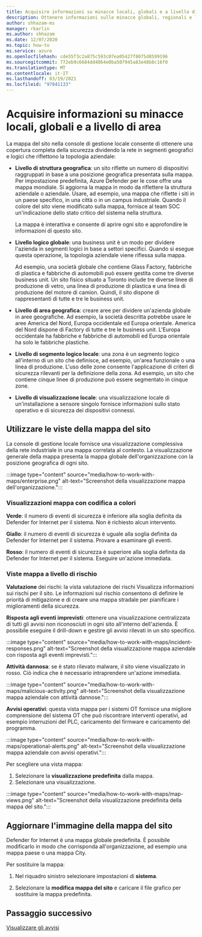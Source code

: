 ```yaml
---
title: Acquisire informazioni su minacce locali, globali e a livello di area
description: Ottenere informazioni sulle minacce globali, regionali e locali usando la mappa del sito nella console di gestione locale.
author: shhazam-ms
manager: rkarlin
ms.author: shhazam
ms.date: 12/07/2020
ms.topic: how-to
ms.service: azure
ms.openlocfilehash: cde55f3c2a875c593c07ea05427f8075d8599196
ms.sourcegitcommit: 772eb9c6684dd4864e0ba507945a83e48b8c16f0
ms.translationtype: MT
ms.contentlocale: it-IT
ms.lasthandoff: 03/19/2021
ms.locfileid: "97841133"
---
```

# <a name="gain-insight-into-global-regional-and-local-threats"></a>Acquisire informazioni su minacce locali, globali e a livello di area

La mappa del sito nella console di gestione locale consente di ottenere una copertura completa della sicurezza dividendo la rete in segmenti geografici e logici che riflettono la topologia aziendale:

- **Livello di struttura geografica**: un sito riflette un numero di dispositivi raggruppati in base a una posizione geografica presentata sulla mappa. Per impostazione predefinita, Azure Defender per le cose offre una mappa mondiale. Si aggiorna la mappa in modo da riflettere la struttura aziendale o aziendale. Usare, ad esempio, una mappa che riflette i siti in un paese specifico, in una città o in un campus industriale. Quando il colore del sito viene modificato sulla mappa, fornisce al team SOC un'indicazione dello stato critico del sistema nella struttura.

  La mappa è interattiva e consente di aprire ogni sito e approfondire le informazioni di questo sito.

- **Livello logico globale**: una business unit è un modo per dividere l'azienda in segmenti logici in base a settori specifici. Quando si esegue questa operazione, la topologia aziendale viene riflessa sulla mappa.

  Ad esempio, una società globale che contiene Glass Factory, fabbriche di plastica e fabbriche di automobili può essere gestita come tre diverse business unit. Un sito fisico situato a Toronto include tre diverse linee di produzione di vetro, una linea di produzione di plastica e una linea di produzione del motore di camion. Quindi, il sito dispone di rappresentanti di tutte e tre le business unit.

- **Livello di area geografica**: creare aree per dividere un'azienda globale in aree geografiche. Ad esempio, la società descritta potrebbe usare le aree America del Nord, Europa occidentale ed Europa orientale. America del Nord dispone di Factory di tutte e tre le business unit. L'Europa occidentale ha fabbriche e fabbriche di automobili ed Europa orientale ha solo le fabbriche plastiche.

- **Livello di segmento logico locale**: una zona è un segmento logico all'interno di un sito che definisce, ad esempio, un'area funzionale o una linea di produzione. L'uso delle zone consente l'applicazione di criteri di sicurezza rilevanti per la definizione della zona. Ad esempio, un sito che contiene cinque linee di produzione può essere segmentato in cinque zone.

- **Livello di visualizzazione locale**: una visualizzazione locale di un'installazione a sensore singolo fornisce informazioni sullo stato operativo e di sicurezza dei dispositivi connessi.

## <a name="work-with-site-map-views"></a>Utilizzare le viste della mappa del sito

La console di gestione locale fornisce una visualizzazione complessiva della rete industriale in una mappa correlata al contesto. La visualizzazione generale della mappa presenta la mappa globale dell'organizzazione con la posizione geografica di ogni sito.

:::image type="content" source="media/how-to-work-with-maps/enterprise.png" alt-text="Screenshot della visualizzazione mappa dell'organizzazione.":::

### <a name="color-coded-map-views"></a>Visualizzazioni mappa con codifica a colori

**Verde**: il numero di eventi di sicurezza è inferiore alla soglia definita da Defender for Internet per il sistema. Non è richiesto alcun intervento.

**Giallo**: il numero di eventi di sicurezza è uguale alla soglia definita da Defender for Internet per il sistema. Provare a esaminare gli eventi.  

**Rosso**: il numero di eventi di sicurezza è superiore alla soglia definita da Defender for Internet per il sistema. Eseguire un'azione immediata.

### <a name="risk-level-map-views"></a>Viste mappa a livello di rischio

**Valutazione** dei rischi: la vista valutazione dei rischi Visualizza informazioni sui rischi per il sito. Le informazioni sul rischio consentono di definire le priorità di mitigazione e di creare una mappa stradale per pianificare i miglioramenti della sicurezza.

**Risposta agli eventi imprevisti**: ottenere una visualizzazione centralizzata di tutti gli avvisi non riconosciuti in ogni sito all'interno dell'azienda. È possibile eseguire il drill-down e gestire gli avvisi rilevati in un sito specifico.

:::image type="content" source="media/how-to-work-with-maps/incident-responses.png" alt-text="Screenshot della visualizzazione mappa aziendale con risposta agli eventi imprevisti.":::

**Attività dannosa**: se è stato rilevato malware, il sito viene visualizzato in rosso. Ciò indica che è necessario intraprendere un'azione immediata.

:::image type="content" source="media/how-to-work-with-maps/malicious-activity.png" alt-text="Screenshot della visualizzazione mappa aziendale con attività dannose.":::

**Avvisi operativi**: questa vista mappa per i sistemi OT fornisce una migliore comprensione del sistema OT che può riscontrare interventi operativi, ad esempio interruzioni del PLC, caricamento del firmware e caricamento del programma.

:::image type="content" source="media/how-to-work-with-maps/operational-alerts.png" alt-text="Screenshot della visualizzazione mappa aziendale con avvisi operativi.":::

Per scegliere una vista mappa:

1. Selezionare la **visualizzazione predefinita** dalla mappa.
2. Selezionare una visualizzazione.

:::image type="content" source="media/how-to-work-with-maps/map-views.png" alt-text="Screenshot della visualizzazione predefinita della mappa del sito.":::

## <a name="update-the-site-map-image"></a>Aggiornare l'immagine della mappa del sito

Defender for Internet è una mappa globale predefinita. È possibile modificarlo in modo che corrisponda all'organizzazione, ad esempio una mappa paese o una mappa City. 

Per sostituire la mappa:

1. Nel riquadro sinistro selezionare impostazioni di **sistema**.

2. Selezionare la **modifica mappa del sito** e caricare il file grafico per sostituire la mappa predefinita.

## <a name="next-step"></a>Passaggio successivo

[Visualizzare gli avvisi](how-to-view-alerts.md)
